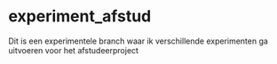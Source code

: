 # experiment_afstud
Dit is een experimentele branch waar ik verschillende experimenten ga uitvoeren voor het afstudeerproject
